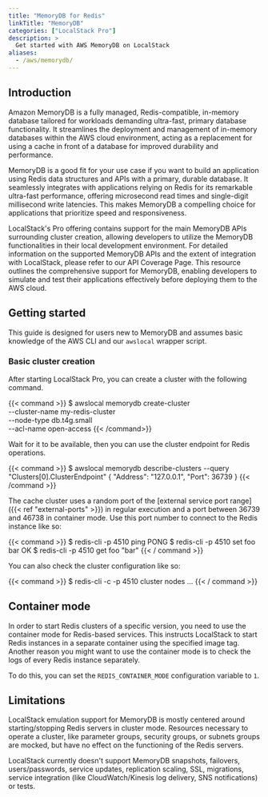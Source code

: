 ```yaml
---
title: "MemoryDB for Redis"
linkTitle: "MemoryDB"
categories: ["LocalStack Pro"]
description: >
  Get started with AWS MemoryDB on LocalStack
aliases:
  - /aws/memorydb/
---
```


## Introduction

Amazon MemoryDB is a fully managed, Redis-compatible, in-memory database tailored for workloads demanding ultra-fast, primary database functionality.
It streamlines the deployment and management of in-memory databases within the AWS cloud environment, acting as a replacement for using a cache in front of a database for improved durability and performance.

MemoryDB is a good fit for your use case if you want to build an application using Redis data structures and APIs with a primary, durable database.
It seamlessly integrates with applications relying on Redis for its remarkable ultra-fast performance, offering microsecond read times and single-digit millisecond write latencies.
This makes MemoryDB a compelling choice for applications that prioritize speed and responsiveness.

LocalStack's Pro offering contains support for the main MemoryDB APIs surrounding cluster creation, allowing developers to utilize the MemoryDB functionalities in their local development environment.
For detailed information on the supported MemoryDB APIs and the extent of integration with LocalStack, please refer to our API Coverage Page.
This resource outlines the comprehensive support for MemoryDB, enabling developers to simulate and test their applications effectively before deploying them to the AWS cloud.

## Getting started

This guide is designed for users new to MemoryDB and assumes basic knowledge of the AWS CLI and our `awslocal` wrapper script.

### Basic cluster creation

After starting LocalStack Pro, you can create a cluster with the following command.

{{< command >}}
$ awslocal memorydb create-cluster \
  --cluster-name my-redis-cluster \
  --node-type db.t4g.small \
  --acl-name open-access 
{{< /command>}}

Wait for it to be available, then you can use the cluster endpoint for Redis operations.

{{< command >}}
$ awslocal memorydb describe-clusters --query "Clusters[0].ClusterEndpoint"
{
  "Address": "127.0.0.1",
  "Port": 36739
}
{{< /command >}}

The cache cluster uses a random port of the [external service port range]({{< ref "external-ports" >}}) in regular execution and a port between 36739 and 46738 in container mode.
Use this port number to connect to the Redis instance like so:

{{< command >}}
$ redis-cli -p 4510 ping
PONG
$ redis-cli -p 4510 set foo bar
OK
$ redis-cli -p 4510 get foo
"bar"
{{< / command >}}

You can also check the cluster configuration like so:

{{< command >}}
$ redis-cli -c -p 4510 cluster nodes
...
{{< / command >}}



## Container mode

In order to start Redis clusters of a specific version, you need to use the container mode for Redis-based services.
This instructs LocalStack to start Redis instances in a separate container using the specified image tag.
Another reason you might want to use the container mode is to check the logs of every Redis instance separately.

To do this, you can set the `REDIS_CONTAINER_MODE` configuration variable to `1`.

## Limitations

LocalStack emulation support for MemoryDB is mostly centered around starting/stopping Redis servers in cluster mode.
Resources necessary to operate a cluster, like parameter groups, security groups, or subnets groups are mocked, but have no effect on the functioning of the Redis servers.

LocalStack currently doesn't support MemoryDB snapshots, failovers, users/passwords, service updates, replication scaling, SSL, migrations, service integration (like CloudWatch/Kinesis log delivery, SNS notifications) or tests.

